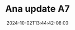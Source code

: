 --- 
title: "Ana update A7"
description: "download bokeh Ana update A7 terbaru   new"
date: 2024-10-02T13:44:42-08:00
file_code: "71odksz5oi4q"
draft: false
cover: "joz1aditsxhedjrn.jpg"
tags: ["Ana", "update", "bokep-indo", "bokep-viral", "bokep-ig"]
length: 170
fld_id: "1482777"
foldername: "Ana update"
categories: ["Ana update"]
views: 0
---
